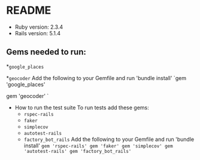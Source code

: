 # README

* Ruby version: 2.3.4
* Rails version: 5.1.4

## Gems needed to run: 
  *`google_places`
  
  *`geocoder`
  Add the following to your Gemfile and run 'bundle install'
  `gem 'google_places'
  
   gem 'geocoder' `

* How to run the test suite
  To run tests add these gems:
  * `rspec-rails`
  * `faker`
  * `simplecov`
  * `autotest-rails`
  * `factory_bot_rails`
  Add the following to your Gemfile and run 'bundle install'
   `gem 'rspec-rails'
    gem 'faker'
    gem 'simplecov'
    gem 'autotest-rails'
    gem 'factory_bot_rails'`

